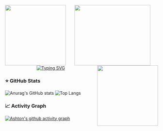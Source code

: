 <div id=header align="center">
  <img src="https://media.giphy.com/media/2YiSwVGIq2pHKW0ttL/giphy.gif" align="left" height="200"/>
  <img src="https://media.giphy.com/media/Uaxj062PavgqZRhVkS/giphy.gif" align="center" height="200" width="250"/>
  <img src="https://media.giphy.com/media/2YiSwVGIq2pHKW0ttL/giphy.gif" align="right" height="200"/>
</div>

<div id=name align="center">
<a href="https://git.io/typing-svg"><img src="https://readme-typing-svg.demolab.com?font=Fira+Code&pause=1000&color=E5289E&center=true&vCenter=true&random=false&width=500&height=150&lines=Hi%2C+i'm+Krystal" alt="Typing SVG" /></a>
</div>









### ⭐️ GitHub Stats
![Anurag's GitHub stats](https://github-readme-stats.vercel.app/api?username=kryskimmel&show_icons=true&theme=synthwave&hide_rank=true)
![Top Langs](https://github-readme-stats.vercel.app/api/top-langs/?username=kryskimmel&layout=compact)


### 📈 Activity Graph
[![Ashton's github activity graph](https://github-readme-activity-graph.vercel.app/graph?username=kryskimmel&theme=tokyo-night)](https://github.com/kryskimmel/github-readme-activity-graph)

